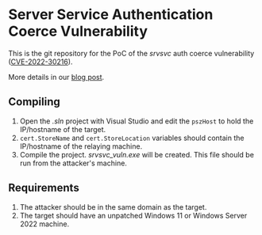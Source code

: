 # Server Service Authentication Coerce Vulnerability
This is the git repository for the PoC of the _srvsvc_ auth coerce vulnerability ([CVE-2022-30216](https://msrc.microsoft.com/update-guide/en-US/vulnerability/CVE-2022-30216)).

More details in our [blog post](https://www.akamai.com/blog/security/{LINK}).

## Compiling
1. Open the _.sln_ project with Visual Studio and edit the `pszHost` to hold the IP/hostname of the target.
2. `cert.StoreName` and `cert.StoreLocation` variables should contain the IP/hostname of the relaying machine.
3. Compile the project. _srvsvc_vuln.exe_ will be created. This file should be run from the attacker's machine.

## Requirements
1. The attacker should be in the same domain as the target.
2. The target should have an unpatched Windows 11 or Windows Server 2022 machine.